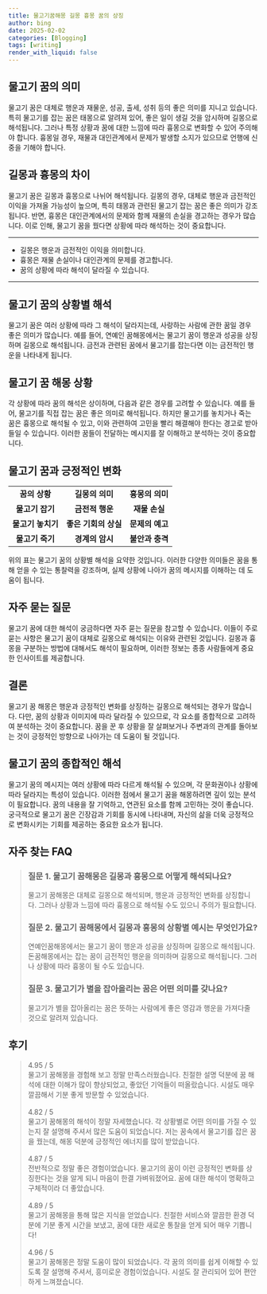 ```yaml
---
title: 물고기꿈해몽 길몽 흉몽 꿈의 상징
author: bing
date: 2025-02-02
categories: [Blogging]
tags: [writing]
render_with_liquid: false
---
```



<h2 id='물고기꿈의의미'>물고기 꿈의 의미</h2>

<p>물고기 꿈은 대체로 행운과 재물운, 성공, 출세, 성취 등의 좋은 의미를 지니고 있습니다. 특히 물고기를 잡는 꿈은 태몽으로 알려져 있어, 좋은 일이 생길 것을 암시하며 길몽으로 해석됩니다. 그러나 특정 상황과 꿈에 대한 느낌에 따라 흉몽으로 변화할 수 있어 주의해야 합니다. 흉몽일 경우, 재물과 대인관계에서 문제가 발생할 소지가 있으므로 언행에 신중을 기해야 합니다.</p>

<h2 id='길몽과흉몽의차이'>길몽과 흉몽의 차이</h2>

<p>물고기 꿈은 길몽과 흉몽으로 나뉘어 해석됩니다. 길몽의 경우, 대체로 행운과 금전적인 이익을 가져올 가능성이 높으며, 특히 태몽과 관련된 물고기 잡는 꿈은 좋은 의미가 강조됩니다. 반면, 흉몽은 대인관계에서의 문제와 함께 재물의 손실을 경고하는 경우가 많습니다. 이로 인해, 물고기 꿈을 꿨다면 상황에 따라 해석하는 것이 중요합니다.</p>

<hr />

<ul>
    <li>길몽은 행운과 금전적인 이익을 의미합니다.</li>
    <li>흉몽은 재물 손실이나 대인관계의 문제를 경고합니다.</li>
    <li>꿈의 상황에 따라 해석이 달라질 수 있습니다.</li>
</ul>

<hr />

<h2 id='물고기꿈의상황별해석'>물고기 꿈의 상황별 해석</h2>

<p>물고기 꿈은 여러 상황에 따라 그 해석이 달라지는데, 사랑하는 사람에 관한 꿈일 경우 좋은 의미가 많습니다. 예를 들어, 연예인 꿈해몽에서는 물고기 꿈이 행운과 성공을 상징하며 길몽으로 해석됩니다. 금전과 관련된 꿈에서 물고기를 잡는다면 이는 금전적인 행운을 나타내게 됩니다.</p>

<h2 id='물고기꿈해몽상황'>물고기 꿈 해몽 상황</h2>

<p>각 상황에 따라 꿈의 해석은 상이하며, 다음과 같은 경우를 고려할 수 있습니다. 예를 들어, 물고기를 직접 잡는 꿈은 좋은 의미로 해석됩니다. 하지만 물고기를 놓치거나 죽는 꿈은 흉몽으로 해석될 수 있고, 이와 관련하여 고민을 빨리 해결해야 한다는 경고로 받아들일 수 있습니다. 이러한 꿈들이 전달하는 메시지를 잘 이해하고 분석하는 것이 중요합니다.</p>

<h2 id='물고기꿈과긍정적인변화'>물고기 꿈과 긍정적인 변화</h2>

<table>
    <tr>
        <td style="text-align: center; height: 17px;"><b>꿈의 상황</b></td>
        <td style="text-align: center; height: 17px;"><b>길몽의 의미</b></td>
        <td style="text-align: center; height: 17px;"><b>흉몽의 의미</b></td>
    </tr>
    <tr>
        <td style="text-align: center; height: 17px;"><b>물고기 잡기</b></td>
        <td style="text-align: center; height: 17px;"><b>금전적 행운</b></td>
        <td style="text-align: center; height: 17px;"><b>재물 손실</b></td>
    </tr>
    <tr>
        <td style="text-align: center; height: 17px;"><b>물고기 놓치기</b></td>
        <td style="text-align: center; height: 17px;"><b>좋은 기회의 상실</b></td>
        <td style="text-align: center; height: 17px;"><b>문제의 예고</b></td>
    </tr>
    <tr>
        <td style="text-align: center; height: 17px;"><b>물고기 죽기</b></td>
        <td style="text-align: center; height: 17px;"><b>경계의 암시</b></td>
        <td style="text-align: center; height: 17px;"><b>불안과 충격</b></td>
    </tr>
</table>

<p>위의 표는 물고기 꿈의 상황별 해석을 요약한 것입니다. 이러한 다양한 의미들은 꿈을 통해 얻을 수 있는 통찰력을 강조하며, 실제 상황에 나아가 꿈의 메시지를 이해하는 데 도움이 됩니다.</p>

<h2 id='자주묻는질문'>자주 묻는 질문</h2>

<p>물고기 꿈에 대한 해석이 궁금하다면 자주 묻는 질문을 참고할 수 있습니다. 이들이 주로 묻는 사항은 물고기 꿈이 대체로 길몽으로 해석되는 이유와 관련된 것입니다. 길몽과 흉몽을 구분하는 방법에 대해서도 해석이 필요하며, 이러한 정보는 종종 사람들에게 중요한 인사이트를 제공합니다.</p>

<h2 id='결론'>결론</h2>

<p>물고기 꿈 해몽은 행운과 긍정적인 변화를 상징하는 길몽으로 해석되는 경우가 많습니다. 다만, 꿈의 상황과 이미지에 따라 달라질 수 있으므로, 각 요소를 종합적으로 고려하여 분석하는 것이 중요합니다. 꿈을 꾼 후 상황을 잘 살펴보거나 주변과의 관계를 돌아보는 것이 긍정적인 방향으로 나아가는 데 도움이 될 것입니다.</p>

<h2 id='물고기꿈의종합'>물고기 꿈의 종합적인 해석</h2>

<p>물고기 꿈의 메시지는 여러 상황에 따라 다르게 해석될 수 있으며, 각 문화권이나 상황에 따라 달라지는 특성이 있습니다. 이러한 점에서 물고기 꿈을 해몽하려면 깊이 있는 분석이 필요합니다. 꿈의 내용을 잘 기억하고, 연관된 요소를 함께 고민하는 것이 좋습니다. 궁극적으로 물고기 꿈은 긴장감과 기회를 동시에 나타내며, 자신의 삶을 더욱 긍정적으로 변화시키는 기회를 제공하는 중요한 요소가 됩니다.</p>


<h2 id='자주_찾는_FAQ'>자주 찾는 FAQ</h2>
<div itemscope="" itemtype="https://schema.org/FAQPage"> 
<blockquote> 
<div itemscope="" itemprop="mainEntity" itemtype="https://schema.org/Question"> 
<h3 itemprop="name">질문 1. 물고기 꿈해몽은 길몽과 흉몽으로 어떻게 해석되나요?</h3> 
<div itemscope="" itemprop="acceptedAnswer" itemtype="https://schema.org/Answer"> 
<span itemprop="text"> 
<p>물고기 꿈해몽은 대체로 길몽으로 해석되며, 행운과 긍정적인 변화를 상징합니다. 그러나 상황과 느낌에 따라 흉몽으로 해석될 수도 있으니 주의가 필요합니다.</p> 
</span> 
</div> 
</div> 

<div itemscope="" itemprop="mainEntity" itemtype="https://schema.org/Question"> 
<h3 itemprop="name">질문 2. 물고기 꿈해몽에서 길몽과 흉몽의 상황별 예시는 무엇인가요?</h3> 
<div itemscope="" itemprop="acceptedAnswer" itemtype="https://schema.org/Answer"> 
<span itemprop="text"> 
<p>연예인꿈해몽에서는 물고기 꿈이 행운과 성공을 상징하며 길몽으로 해석됩니다. 돈꿈해몽에서는 잡는 꿈이 금전적인 행운을 의미하며 길몽으로 해석됩니다. 그러나 상황에 따라 흉몽이 될 수도 있습니다.</p> 
</span> 
</div> 
</div> 

<div itemscope="" itemprop="mainEntity" itemtype="https://schema.org/Question"> 
<h3 itemprop="name">질문 3. 물고기가 별을 잡아올리는 꿈은 어떤 의미를 갖나요?</h3> 
<div itemscope="" itemprop="acceptedAnswer" itemtype="https://schema.org/Answer"> 
<span itemprop="text"> 
<p>물고기가 별을 잡아올리는 꿈은 뜻하는 사람에게 좋은 영감과 행운을 가져다줄 것으로 알려져 있습니다.</p> 
</span> 
</div> 
</div> 
</blockquote> 
</div>
<h2 id='후기'>후기</h2>
<div itemscope itemtype="https://schema.org/Product">
  <blockquote>
  <div itemprop="review" itemscope itemtype="https://schema.org/Review">
      <div itemprop="reviewRating" itemscope itemtype="https://schema.org/Rating"> <span itemprop="ratingValue">4.95</span> / <span itemprop="bestRating">5</span> </div>
      <span itemprop="reviewBody">물고기 꿈해몽을 경험해 보고 정말 만족스러웠습니다. 친절한 설명 덕분에 꿈 해석에 대한 이해가 많이 향상되었고, 좋았던 기억들이 떠올랐습니다. 시설도 매우 깔끔해서 기분 좋게 방문할 수 있었습니다.</span>
  </div>
  <br>
  <div itemprop="review" itemscope itemtype="https://schema.org/Review">
      <div itemprop="reviewRating" itemscope itemtype="https://schema.org/Rating"> <span itemprop="ratingValue">4.82</span> / <span itemprop="bestRating">5</span> </div>
      <span itemprop="reviewBody">물고기 꿈해몽의 해석이 정말 자세했습니다. 각 상황별로 어떤 의미를 가질 수 있는지 잘 설명해 주셔서 많은 도움이 되었습니다. 저는 꿈속에서 물고기를 잡은 꿈을 꿨는데, 해몽 덕분에 긍정적인 에너지를 많이 받았습니다.</span>
  </div>
  <br>
  <div itemprop="review" itemscope itemtype="https://schema.org/Review">
      <div itemprop="reviewRating" itemscope itemtype="https://schema.org/Rating"> <span itemprop="ratingValue">4.87</span> / <span itemprop="bestRating">5</span> </div>
      <span itemprop="reviewBody">전반적으로 정말 좋은 경험이었습니다. 물고기의 꿈이 이런 긍정적인 변화를 상징한다는 것을 알게 되니 마음이 한결 가벼워졌어요. 꿈에 대한 해석이 명확하고 구체적이라 더 좋았습니다.</span>
  </div>
  <br>
  <div itemprop="review" itemscope itemtype="https://schema.org/Review">
      <div itemprop="reviewRating" itemscope itemtype="https://schema.org/Rating"> <span itemprop="ratingValue">4.89</span> / <span itemprop="bestRating">5</span> </div>
      <span itemprop="reviewBody">물고기 꿈해몽을 통해 많은 지식을 얻었습니다. 친절한 서비스와 깔끔한 환경 덕분에 기분 좋게 시간을 보냈고, 꿈에 대한 새로운 통찰을 얻게 되어 매우 기쁩니다!</span>
  </div>
  <br>
  <div itemprop="review" itemscope itemtype="https://schema.org/Review">
      <div itemprop="reviewRating" itemscope itemtype="https://schema.org/Rating"> <span itemprop="ratingValue">4.96</span> / <span itemprop="bestRating">5</span> </div>
      <span itemprop="reviewBody">물고기 꿈해몽은 정말 도움이 많이 되었습니다. 각 꿈의 의미를 쉽게 이해할 수 있도록 잘 설명해 주셔서, 흥미로운 경험이었습니다. 시설도 잘 관리되어 있어 편안하게 느껴졌습니다.</span>
  </div>
  </blockquote>
</div>
